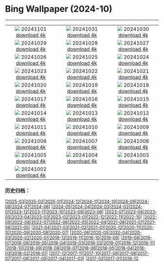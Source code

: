 # Bing Wallpaper (2024-10)
**************
| | | |
| :----: | :----: | :----: |
| ![](https://www.bing.com/th?id=OHR.DiadoSaci_PT-BR3042315379_1920x1080.jpg) 20241101 [download 4k](https://www.bing.com/th?id=OHR.DiadoSaci_PT-BR3042315379_UHD.jpg) | ![](https://www.bing.com/th?id=OHR.HauntedEdinburgh_PT-BR5740528750_1920x1080.jpg) 20241031 [download 4k](https://www.bing.com/th?id=OHR.HauntedEdinburgh_PT-BR5740528750_UHD.jpg) | ![](https://www.bing.com/th?id=OHR.DiadoLivroRJ_PT-BR5813515082_1920x1080.jpg) 20241030 [download 4k](https://www.bing.com/th?id=OHR.DiadoLivroRJ_PT-BR5813515082_UHD.jpg) |
| ![](https://www.bing.com/th?id=OHR.PumpkinMist_PT-BR5900196998_1920x1080.jpg) 20241029 [download 4k](https://www.bing.com/th?id=OHR.PumpkinMist_PT-BR5900196998_UHD.jpg) | ![](https://www.bing.com/th?id=OHR.PolarBearHug_PT-BR5987210106_1920x1080.jpg) 20241028 [download 4k](https://www.bing.com/th?id=OHR.PolarBearHug_PT-BR5987210106_UHD.jpg) | ![](https://www.bing.com/th?id=OHR.GhostForest_PT-BR6077995597_1920x1080.jpg) 20241027 [download 4k](https://www.bing.com/th?id=OHR.GhostForest_PT-BR6077995597_UHD.jpg) |
| ![](https://www.bing.com/th?id=OHR.MontBlancMassif_PT-BR6216119824_1920x1080.jpg) 20241026 [download 4k](https://www.bing.com/th?id=OHR.MontBlancMassif_PT-BR6216119824_UHD.jpg) | ![](https://www.bing.com/th?id=OHR.GreatOwl_PT-BR6294923796_1920x1080.jpg) 20241025 [download 4k](https://www.bing.com/th?id=OHR.GreatOwl_PT-BR6294923796_UHD.jpg) | ![](https://www.bing.com/th?id=OHR.MadameSherriCastle_PT-BR6347507629_1920x1080.jpg) 20241024 [download 4k](https://www.bing.com/th?id=OHR.MadameSherriCastle_PT-BR6347507629_UHD.jpg) |
| ![](https://www.bing.com/th?id=OHR.MonsterDoor_PT-BR8050114747_1920x1080.jpg) 20241023 [download 4k](https://www.bing.com/th?id=OHR.MonsterDoor_PT-BR8050114747_UHD.jpg) | ![](https://www.bing.com/th?id=OHR.AutumnCypress_PT-BR6434540619_1920x1080.jpg) 20241022 [download 4k](https://www.bing.com/th?id=OHR.AutumnCypress_PT-BR6434540619_UHD.jpg) | ![](https://www.bing.com/th?id=OHR.SmilingSloth_PT-BR6480806367_1920x1080.jpg) 20241021 [download 4k](https://www.bing.com/th?id=OHR.SmilingSloth_PT-BR6480806367_UHD.jpg) |
| ![](https://www.bing.com/th?id=OHR.DenderaTemple_PT-BR6539845196_1920x1080.jpg) 20241020 [download 4k](https://www.bing.com/th?id=OHR.DenderaTemple_PT-BR6539845196_UHD.jpg) | ![](https://www.bing.com/th?id=OHR.CentralParkAutumn_PT-BR6612852455_1920x1080.jpg) 20241019 [download 4k](https://www.bing.com/th?id=OHR.CentralParkAutumn_PT-BR6612852455_UHD.jpg) | ![](https://www.bing.com/th?id=OHR.KochiaJapan_PT-BR6014250762_1920x1080.jpg) 20241018 [download 4k](https://www.bing.com/th?id=OHR.KochiaJapan_PT-BR6014250762_UHD.jpg) |
| ![](https://www.bing.com/th?id=OHR.FossilsDorset_PT-BR5587878603_1920x1080.jpg) 20241017 [download 4k](https://www.bing.com/th?id=OHR.FossilsDorset_PT-BR5587878603_UHD.jpg) | ![](https://www.bing.com/th?id=OHR.ElephantTeacher_PT-BR6921941046_1920x1080.jpg) 20241016 [download 4k](https://www.bing.com/th?id=OHR.ElephantTeacher_PT-BR6921941046_UHD.jpg) | ![](https://www.bing.com/th?id=OHR.CocoBeach_PT-BR0695922930_1920x1080.jpg) 20241015 [download 4k](https://www.bing.com/th?id=OHR.CocoBeach_PT-BR0695922930_UHD.jpg) |
| ![](https://www.bing.com/th?id=OHR.AlcazarSeville_PT-BR9775263782_1920x1080.jpg) 20241014 [download 4k](https://www.bing.com/th?id=OHR.AlcazarSeville_PT-BR9775263782_UHD.jpg) | ![](https://www.bing.com/th?id=OHR.FelizDiadasCriancas_PT-BR6983342881_1920x1080.jpg) 20241013 [download 4k](https://www.bing.com/th?id=OHR.FelizDiadasCriancas_PT-BR6983342881_UHD.jpg) | ![](https://www.bing.com/th?id=OHR.CelticColours_PT-BR9042410710_1920x1080.jpg) 20241012 [download 4k](https://www.bing.com/th?id=OHR.CelticColours_PT-BR9042410710_UHD.jpg) |
| ![](https://www.bing.com/th?id=OHR.SoranoItaly_PT-BR8638738713_1920x1080.jpg) 20241011 [download 4k](https://www.bing.com/th?id=OHR.SoranoItaly_PT-BR8638738713_UHD.jpg) | ![](https://www.bing.com/th?id=OHR.AspensColorado_PT-BR8036769299_1920x1080.jpg) 20241010 [download 4k](https://www.bing.com/th?id=OHR.AspensColorado_PT-BR8036769299_UHD.jpg) | ![](https://www.bing.com/th?id=OHR.MototiOctopus_PT-BR0386452744_1920x1080.jpg) 20241009 [download 4k](https://www.bing.com/th?id=OHR.MototiOctopus_PT-BR0386452744_UHD.jpg) |
| ![](https://www.bing.com/th?id=OHR.ElbePhilharmonic_PT-BR9107755270_1920x1080.jpg) 20241008 [download 4k](https://www.bing.com/th?id=OHR.ElbePhilharmonic_PT-BR9107755270_UHD.jpg) | ![](https://www.bing.com/th?id=OHR.CoyoteGulch_PT-BR8564618055_1920x1080.jpg) 20241007 [download 4k](https://www.bing.com/th?id=OHR.CoyoteGulch_PT-BR8564618055_UHD.jpg) | ![](https://www.bing.com/th?id=OHR.MaraMigration_PT-BR7440860691_1920x1080.jpg) 20241006 [download 4k](https://www.bing.com/th?id=OHR.MaraMigration_PT-BR7440860691_UHD.jpg) |
| ![](https://www.bing.com/th?id=OHR.EuropaMoon_PT-BR6260569357_1920x1080.jpg) 20241005 [download 4k](https://www.bing.com/th?id=OHR.EuropaMoon_PT-BR6260569357_UHD.jpg) | ![](https://www.bing.com/th?id=OHR.TajMahalReflection_PT-BR5120942939_1920x1080.jpg) 20241004 [download 4k](https://www.bing.com/th?id=OHR.TajMahalReflection_PT-BR5120942939_UHD.jpg) | ![](https://www.bing.com/th?id=OHR.WindRiverAlaska_PT-BR4944339151_1920x1080.jpg) 20241003 [download 4k](https://www.bing.com/th?id=OHR.WindRiverAlaska_PT-BR4944339151_UHD.jpg) |
| ![](https://www.bing.com/th?id=OHR.HalfDomeYosemite_PT-BR4764561878_1920x1080.jpg) 20241002 [download 4k](https://www.bing.com/th?id=OHR.HalfDomeYosemite_PT-BR4764561878_UHD.jpg) |  |  |

### 历史归档：

|[2025-03](/../2025-03/2025-03.md)|[2025-02](/../2025-02/2025-02.md)|[2025-01](/../2025-01/2025-01.md)|[2024-12](/../2024-12/2024-12.md)|[2024-11](/../2024-11/2024-11.md)|[2024-10](/2024-10.md)|[2024-09](/../2024-09/2024-09.md)|[2024-08](/../2024-08/2024-08.md)|[2024-07](/../2024-07/2024-07.md)|[2024-06](/../2024-06/2024-06.md)|
|[2024-05](/../2024-05/2024-05.md)|[2024-04](/../2024-04/2024-04.md)|[2024-03](/../2024-03/2024-03.md)|[2024-02](/../2024-02/2024-02.md)|[2024-01](/../2024-01/2024-01.md)|[2023-12](/../2023-12/2023-12.md)|[2023-11](/../2023-11/2023-11.md)|[2023-10](/../2023-10/2023-10.md)|[2023-09](/../2023-09/2023-09.md)|[2023-08](/../2023-08/2023-08.md)|
|[2023-07](/../2023-07/2023-07.md)|[2023-06](/../2023-06/2023-06.md)|[2023-05](/../2023-05/2023-05.md)|[2023-04](/../2023-04/2023-04.md)|[2023-03](/../2023-03/2023-03.md)|[2023-02](/../2023-02/2023-02.md)|[2023-01](/../2023-01/2023-01.md)|[2022-12](/../2022-12/2022-12.md)|[2022-11](/../2022-11/2022-11.md)|[2022-10](/../2022-10/2022-10.md)|
|[2022-09](/../2022-09/2022-09.md)|[2022-08](/../2022-08/2022-08.md)|[2022-07](/../2022-07/2022-07.md)|[2022-06](/../2022-06/2022-06.md)|[2022-05](/../2022-05/2022-05.md)|[2022-04](/../2022-04/2022-04.md)|[2021-08](/../2021-08/2021-08.md)|[2021-07](/../2021-07/2021-07.md)|[2021-06](/../2021-06/2021-06.md)|[2021-05](/../2021-05/2021-05.md)|
|[2021-04](/../2021-04/2021-04.md)|[2021-03](/../2021-03/2021-03.md)|[2021-02](/../2021-02/2021-02.md)|[2021-01](/../2021-01/2021-01.md)|[2020-12](/../2020-12/2020-12.md)|[2020-11](/../2020-11/2020-11.md)|[2020-10](/../2020-10/2020-10.md)|[2020-09](/../2020-09/2020-09.md)|[2020-08](/../2020-08/2020-08.md)|[2020-07](/../2020-07/2020-07.md)|
|[2020-06](/../2020-06/2020-06.md)|[2020-05](/../2020-05/2020-05.md)|[2020-04](/../2020-04/2020-04.md)|[2020-03](/../2020-03/2020-03.md)|[2020-02](/../2020-02/2020-02.md)|[2020-01](/../2020-01/2020-01.md)|[2019-12](/../2019-12/2019-12.md)|[2019-11](/../2019-11/2019-11.md)|[2019-10](/../2019-10/2019-10.md)|[2019-09](/../2019-09/2019-09.md)|
|[2019-08](/../2019-08/2019-08.md)|[2019-07](/../2019-07/2019-07.md)|[2019-06](/../2019-06/2019-06.md)|[2019-05](/../2019-05/2019-05.md)|[2019-04](/../2019-04/2019-04.md)|[2019-03](/../2019-03/2019-03.md)|[2019-02](/../2019-02/2019-02.md)|[2019-01](/../2019-01/2019-01.md)|[2018-12](/../2018-12/2018-12.md)|[2018-11](/../2018-11/2018-11.md)|
|[2018-10](/../2018-10/2018-10.md)|[2018-09](/../2018-09/2018-09.md)|[2018-08](/../2018-08/2018-08.md)|[2018-07](/../2018-07/2018-07.md)|[2018-06](/../2018-06/2018-06.md)|[2018-05](/../2018-05/2018-05.md)|[2018-04](/../2018-04/2018-04.md)|[2018-03](/../2018-03/2018-03.md)|[2018-02](/../2018-02/2018-02.md)|[2018-01](/../2018-01/2018-01.md)|
|[2017-12](/../2017-12/2017-12.md)|[2017-11](/../2017-11/2017-11.md)|[2017-10](/../2017-10/2017-10.md)|[2017-09](/../2017-09/2017-09.md)|[2017-08](/../2017-08/2017-08.md)|[2017-07](/../2017-07/2017-07.md)|[2017-06](/../2017-06/2017-06.md)|[2017-05](/../2017-05/2017-05.md)|[2017-04](/../2017-04/2017-04.md)|[2017-03](/../2017-03/2017-03.md)|
|[2017-02](/../2017-02/2017-02.md)|[2017-01](/../2017-01/2017-01.md)|[2016-12](/../2016-12/2016-12.md)